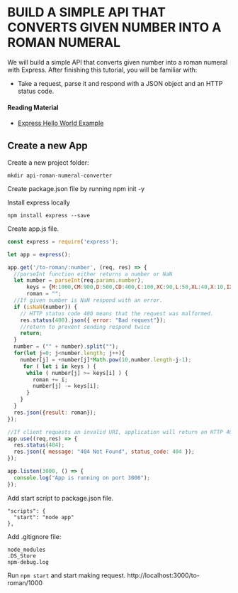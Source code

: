 # BUILD A SIMPLE API THAT CONVERTS GIVEN NUMBER INTO A ROMAN NUMERAL

We will build a simple API that converts given number into a roman numeral with Express. After finishing this tutorial, you will be familiar with:

* Take a request, parse it and respond with a JSON object and an HTTP status code.

#### Reading Material

* [Express Hello World Example](http://expressjs.com/en/starter/hello-world.html)

## Create a new App

Create a new project folder:

`mkdir api-roman-numeral-converter`

Create package.json file by running npm init -y

Install express locally

`npm install express --save`

Create app.js file.

```javascript
const express = require('express');

let app = express();

app.get('/to-roman/:number', (req, res) => {
  //parseInt function either returns a number or NaN
  let number = parseInt(req.params.number),
      keys = {M:1000,CM:900,D:500,CD:400,C:100,XC:90,L:50,XL:40,X:10,IX:9,V:5,IV:4,I:1},
      roman = "";
  //If given number is NaN respond with an error.
  if (isNaN(number)) {
    // HTTP status code 400 means that the request was malformed.
    res.status(400).json({ error: "Bad request"});
    //return to prevent sending respond twice
    return;
  }
  number = ("" + number).split("");
  for(let j=0; j<number.length; j++){
    number[j] = +number[j]*Math.pow(10,number.length-j-1);
     for ( let i in keys ) {
      while ( number[j] >= keys[i] ) {
        roman += i;
        number[j] -= keys[i];
      }
    }
  }
  res.json({result: roman});
});

//If client requests an invalid URI, application will return an HTTP 404 “Not Found” error
app.use((req,res) => {
  res.status(404);
  res.json({ message: "404 Not Found", status_code: 404 });
});

app.listen(3000, () => {
  console.log("App is running on port 3000");
});
```

Add start script to package.json file.

```
"scripts": {
  "start": "node app"
},
```

Add .gitignore file:

```
node_modules
.DS_Store
npm-debug.log
```

Run `npm start` and start making request. http://localhost:3000/to-roman/1000
